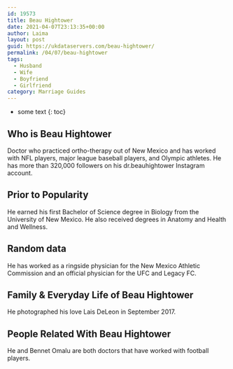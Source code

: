 ```yaml
---
id: 19573
title: Beau Hightower
date: 2021-04-07T23:13:35+00:00
author: Laima
layout: post
guid: https://ukdataservers.com/beau-hightower/
permalink: /04/07/beau-hightower
tags:
  - Husband
  - Wife
  - Boyfriend
  - Girlfriend
category: Marriage Guides
---
```


* some text
{: toc}


## Who is Beau Hightower
                  
                  
                  
Doctor who practiced ortho-therapy out of New Mexico and has worked with NFL players, major league baseball players, and Olympic athletes. He has more than 320,000 followers on his dr.beauhightower Instagram account. 
                  
              
            
              
            
                
                
                
## Prior to Popularity
                  
                  
                  
He earned his first Bachelor of Science degree in Biology from the University of New Mexico. He also received degrees in Anatomy and Health and Wellness. 
                  
              
            
              
            
                
                
                
## Random data
                  
                  
                  
He has worked as a ringside physician for the New Mexico Athletic Commission and an official physician for the UFC and Legacy FC. 
                  
              
            
              
            
                
                
                
## Family & Everyday Life of Beau Hightower
                  
                  
                  
He photographed his love Lais DeLeon in September 2017. 
                  
              
            
              
            
                
                
                
## People Related With Beau Hightower
                  
                  
                  
He and Bennet Omalu are both doctors that have worked with football players. 
                  
              
            
              
            
                
              
            
              
              
            
            
              
            
          
          
          
